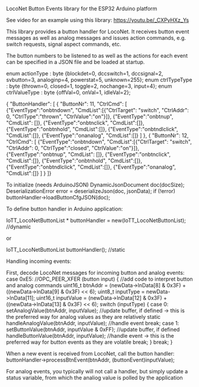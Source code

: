 LocoNet Button Events library for the ESP32 Arduino platform

See video for an example using this library: https://youtu.be/_CXPyHXz_Ys

This library provides a button handler for LocoNet. It receives button event messages as well as analog messages and
issues action commands, e.g. switch requests, signal aspect commands, etc.

The button numbers to be listened to as well as the actions for each event can be specified in a JSON file and be loaded at startup.

enum actionType : byte {blockdet=0, dccswitch=1, dccsignal=2, svbutton=3, analoginp=4, powerstat=5, unknown=255};
enum ctrlTypeType : byte {thrown=0, closed=1, toggle=2, nochange=3, input=4};
enum ctrlValueType : byte {offVal=0, onVal=1, idleVal=2};

{
"ButtonHandler":
[
{
	"ButtonNr": 11,
	"CtrlCmd": 
	[
	{"EventType":"onbtndown", "CmdList":[{"CtrlTarget": "switch", "CtrlAddr": 0, "CtrlType":"thrown", "CtrlValue":"on"}]},
	{"EventType":"onbtnup", "CmdList": []},
	{"EventType":"onbtnclick", "CmdList":[]},
	{"EventType":"onbtnhold", "CmdList":[]},
	{"EventType":"onbtndlclick", "CmdList":[]},
	{"EventType":"onanalog", "CmdList":[]}
	]
},
{
	"ButtonNr": 12,
	"CtrlCmd": 
	[
	{"EventType":"onbtndown", "CmdList":[{"CtrlTarget": "switch", "CtrlAddr": 0, "CtrlType":"closed", "CtrlValue":"on"}]},
	{"EventType":"onbtnup", "CmdList": []},
	{"EventType":"onbtnclick", "CmdList":[]},
	{"EventType":"onbtnhold", "CmdList":[]},
	{"EventType":"onbtndlclick", "CmdList":[]},
	{"EventType":"onanalog", "CmdList":[]}
	]
}
]}

To initialize (needs ArduinoJSON)
    DynamicJsonDocument doc(docSize);
    DeserializationError error = deserializeJson(doc, jsonData);
    if (!error)
      buttonHandler->loadButtonCfgJSON(doc);  


To define button handler in Arduino application:

IoTT_LocoNetButtonList * buttonHandler = new(IoTT_LocoNetButtonList); //dynamic

or

IoTT_LocoNetButtonList buttonHandler(); //static

Handling incoming events:

First, decode LocoNet messages for incoming button and analog events:
        case 0xE5: //OPC_PEER_XFER (button input)
        {
          //add code to interpret button and analog commands
          uint16_t btnAddr = (newData->lnData[8] & 0x3F) + ((newData->lnData[9] & 0x3F) << 6);
          uint8_t  inputType = newData->lnData[11];
          uint16_t inputValue = (newData->lnData[12] & 0x3F) + ((newData->lnData[13] & 0x3F) << 6);
          switch (inputType)
          {
            case 0: setAnalogValue(btnAddr, inputValue); //update buffer, if defined -> this is the preferred way for analog values as they are relatively static
                    handleAnalogValue(btnAddr, inputValue); //handle event
                    break;
            case 1: setButtonValue(btnAddr, inputValue & 0xFF); //update buffer, if defined
                    handleButtonValue(btnAddr, inputValue); //handle event -> this is the preferred way for button events as they are volatile
                    break;
          }
          break;
        }


When a new event is received from LocoNet, call the button handler:
  buttonHandler->processBtnEvent(btnAddr, (buttonEvent)inputValue);

For analog events, you typically will not call a handler, but simply update a status variable, from which the analiog value is polled by the application
